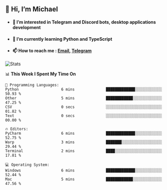 ## 👋 Hi, I’m Michael
- #### 👀 I’m interested in Telegram and Discord bots, desktop applications development
- #### 🌱 I’m currently learning Python and TypeScript
- #### 📫 How to reach me : [Email](mailto:misha@kurapov.ru), [Telegram](https://t.me/mkurapov)

![Stats](https://github-readme-stats.vercel.app/api?username=krpff&show_icons=true&theme=github_dark&hide_border=true&hide=issues&count_private=true&layout=compact)


<!--START_SECTION:waka-->
📊 **This Week I Spent My Time On** 

```text
💬 Programming Languages: 
Python                   6 mins              █████████████░░░░░░░░░░░░   50.93 % 
Other                    5 mins              ████████████░░░░░░░░░░░░░   47.25 % 
CSV                      0 secs              ░░░░░░░░░░░░░░░░░░░░░░░░░   01.82 % 
Text                     0 secs              ░░░░░░░░░░░░░░░░░░░░░░░░░   00.00 % 

🔥 Editors: 
PyCharm                  6 mins              █████████████░░░░░░░░░░░░   52.75 % 
Warp                     3 mins              ███████░░░░░░░░░░░░░░░░░░   29.44 % 
Terminal                 2 mins              ████░░░░░░░░░░░░░░░░░░░░░   17.81 % 

💻 Operating System: 
Windows                  6 mins              █████████████░░░░░░░░░░░░   52.44 % 
Mac                      5 mins              ████████████░░░░░░░░░░░░░   47.56 % 
```


<!--END_SECTION:waka-->
